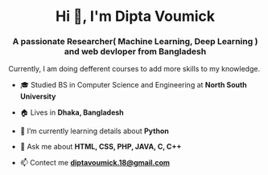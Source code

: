 <h1 align="center">Hi 👋, I'm Dipta Voumick</h1>
<h3 align="center">A passionate Researcher( Machine Learning, Deep Learning ) and web devloper from Bangladesh</h3>



Currently, I am doing defferent courses to add more skills to my knowledge. 

- 🎓 Studied BS in Computer Science and Engineering at **North South University**

- 🏠 Lives in **Dhaka, Bangladesh**

- 🌱 I’m currently learning details about **Python**

- 💬 Ask me about **HTML, CSS, PHP, JAVA, C, C++**

- 📫 Contect me **diptavoumick.18@gmail.com**
 
